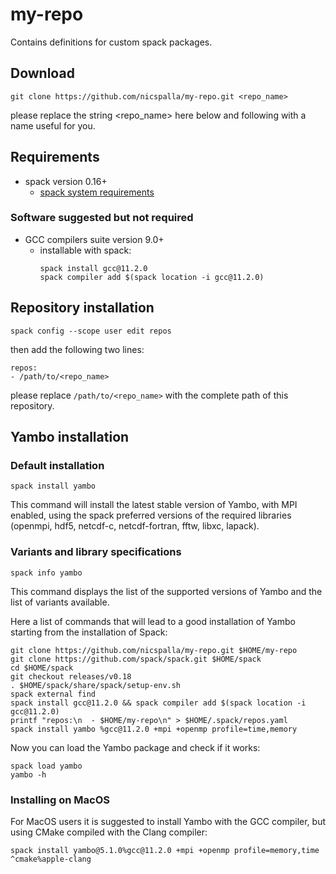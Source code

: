 # my-repo
Contains definitions for custom spack packages.

## Download

```
git clone https://github.com/nicspalla/my-repo.git <repo_name>
```
please replace the string <repo_name> here below and following with a name useful for you.

## Requirements

- spack version 0.16+
  - [spack system requirements](https://spack.readthedocs.io/en/latest/getting_started.html)

### Software suggested but not required

- GCC compilers suite version 9.0+
  - installable with spack:
    ```
    spack install gcc@11.2.0
    spack compiler add $(spack location -i gcc@11.2.0)
    ```

## Repository installation

```
spack config --scope user edit repos
```
then add the following two lines:
```
repos:
- /path/to/<repo_name>
```
please replace `/path/to/<repo_name>` with the complete path of this repository.

## Yambo installation

### Default installation
```
spack install yambo
```
This command will install the latest stable version of Yambo, with MPI enabled, using the spack preferred versions of the required libraries (openmpi, hdf5, netcdf-c, netcdf-fortran, fftw, libxc, lapack).

### Variants and library specifications
```
spack info yambo
```
This command displays the list of the supported versions of Yambo and the list of variants available.

Here a list of commands that will lead to a good installation of Yambo starting from the installation of Spack:
```
git clone https://github.com/nicspalla/my-repo.git $HOME/my-repo
git clone https://github.com/spack/spack.git $HOME/spack
cd $HOME/spack
git checkout releases/v0.18
. $HOME/spack/share/spack/setup-env.sh 
spack external find
spack install gcc@11.2.0 && spack compiler add $(spack location -i gcc@11.2.0)
printf "repos:\n  - $HOME/my-repo\n" > $HOME/.spack/repos.yaml
spack install yambo %gcc@11.2.0 +mpi +openmp profile=time,memory
```

Now you can load the Yambo package and check if it works:
```
spack load yambo
yambo -h
```

### Installing on MacOS

For MacOS users it is suggested to install Yambo with the GCC compiler, but using CMake compiled with the Clang compiler:
```
spack install yambo@5.1.0%gcc@11.2.0 +mpi +openmp profile=memory,time ^cmake%apple-clang
```
